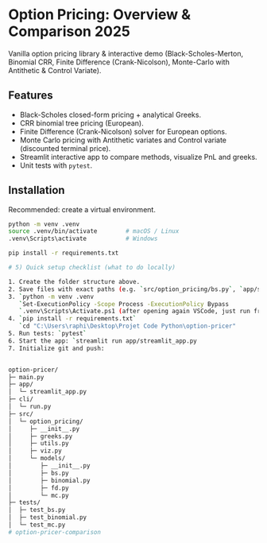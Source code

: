 # Option Pricing: Overview & Comparison 2025

Vanilla option pricing library & interactive demo (Black-Scholes-Merton, Binomial CRR, Finite Difference (Crank-Nicolson), Monte-Carlo with Antithetic & Control Variate).

## Features

- Black-Scholes closed-form pricing + analytical Greeks.
- CRR binomial tree pricing (European).
- Finite Difference (Crank-Nicolson) solver for European options.
- Monte Carlo pricing with Antithetic variates and Control variate (discounted terminal price).
- Streamlit interactive app to compare methods, visualize PnL and greeks.
- Unit tests with `pytest`.

## Installation

Recommended: create a virtual environment.

```bash
python -m venv .venv
source .venv/bin/activate        # macOS / Linux
.venv\Scripts\activate           # Windows

pip install -r requirements.txt

# 5) Quick setup checklist (what to do locally)

1. Create the folder structure above.
2. Save files with exact paths (e.g. `src/option_pricing/bs.py`, `app/streamlit_app.py`, etc.).
3. `python -m venv .venv 
   `Set-ExecutionPolicy -Scope Process -ExecutionPolicy Bypass
   `.venv\Scripts\Activate.ps1 (after opening again VSCode, just run from this line)
4. `pip install -r requirements.txt`
   `cd "C:\Users\raphi\Desktop\Projet Code Python\option-pricer"
5. Run tests: `pytest`
6. Start the app: `streamlit run app/streamlit_app.py
7. Initialize git and push:


option-pricer/
├─ main.py                     
├─ app/
│  └─ streamlit_app.py         
├─ cli/
│  └─ run.py                   
├─ src/
│  └─ option_pricing/
│     ├─ __init__.py           
│     ├─ greeks.py
│     ├─ utils.py
│     ├─ viz.py
│     └─ models/
│        ├─ __init__.py        
│        ├─ bs.py              
│        ├─ binomial.py        
│        ├─ fd.py              
│        └─ mc.py              
├─ tests/
│  ├─ test_bs.py               
│  ├─ test_binomial.py         
│  └─ test_mc.py               
#   o p t i o n - p r i c e r - c o m p a r i s o n  
 